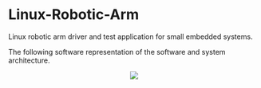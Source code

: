 # Linux-Robotic-Arm
Linux robotic arm driver and test application for small embedded systems.

The following software representation of the software and system architecture.

<center><img src="http://imgh.us/SW_Arch.svgz"></center>

